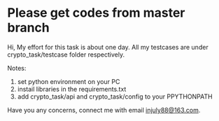 # Please get codes from master branch

Hi,
  My effort for this task is about one day. All my testcases are under crypto_task/testcase folder respectively.

Notes:
1. set python environment on your PC
2. instail libraries in the requirements.txt
3. add crypto_task/api and crypto_task/config to your PPYTHONPATH


Have you any concerns, connect me with email injuly88@163.com.